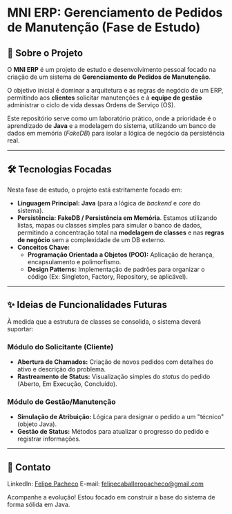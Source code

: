 # MNI ERP: Gerenciamento de Pedidos de Manutenção (Fase de Estudo)

## 🚧 Sobre o Projeto

O **MNI ERP** é um projeto de estudo e desenvolvimento pessoal focado na criação de um sistema de **Gerenciamento de Pedidos de Manutenção**.

O objetivo inicial é dominar a arquitetura e as regras de negócio de um ERP, permitindo aos **clientes** solicitar manutenções e à **equipe de gestão** administrar o ciclo de vida dessas Ordens de Serviço (OS).

Este repositório serve como um laboratório prático, onde a prioridade é o aprendizado de **Java** e a modelagem do sistema, utilizando um banco de dados em memória (*FakeDB*) para isolar a lógica de negócio da persistência real.

---

## 🛠️ Tecnologias Focadas

Nesta fase de estudo, o projeto está estritamente focado em:

* **Linguagem Principal:** **Java** (para a lógica de *backend* e *core* do sistema).
* **Persistência:** **FakeDB / Persistência em Memória**. Estamos utilizando listas, mapas ou classes simples para simular o banco de dados, permitindo a concentração total na **modelagem de classes** e nas **regras de negócio** sem a complexidade de um DB externo.
* **Conceitos Chave:**
    * **Programação Orientada a Objetos (POO):** Aplicação de herança, encapsulamento e polimorfismo.
    * **Design Patterns:** Implementação de padrões para organizar o código (Ex: Singleton, Factory, Repository, se aplicável).

---

## ✨ Ideias de Funcionalidades Futuras

À medida que a estrutura de classes se consolida, o sistema deverá suportar:

### Módulo do Solicitante (Cliente)
* **Abertura de Chamados:** Criação de novos pedidos com detalhes do ativo e descrição do problema.
* **Rastreamento de Status:** Visualização simples do *status* do pedido (Aberto, Em Execução, Concluído).

### Módulo de Gestão/Manutenção
* **Simulação de Atribuição:** Lógica para designar o pedido a um "técnico" (objeto Java).
* **Gestão de Status:** Métodos para atualizar o progresso do pedido e registrar informações.

---

## 👤 Contato

LinkedIn: [Felipe Pacheco](https://www.linkedin.com/in/felipe-pacheco-642270297/)
E-mail:	felipecaballeropacheco@gmail.com

Acompanhe a evolução! Estou focado em construir a base do sistema de forma sólida em Java.
